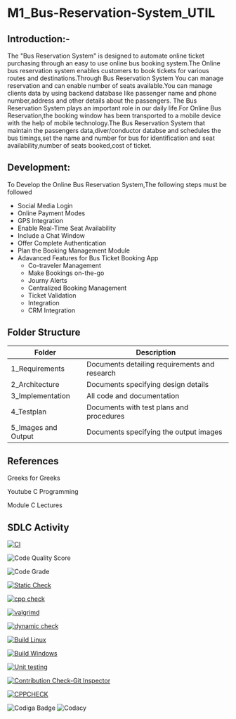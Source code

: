 # M1_Bus-Reservation-System_UTIL
## Introduction:-
The "Bus Reservation System" is designed to automate online ticket purchasing through an easy to use online bus booking system.The Online bus reservation system enables customers to book tickets for various routes and destinations.Through Bus Reservation System You can manage reservation and can enable number of seats available.You can manage clients data by using backend database like passenger name and phone number,address and other details about the passengers.
     The Bus Reservation System plays an important role in our daily life.For Online Bus Reservation,the booking window has been transported to a mobile device with the help of mobile technology.The Bus Reservation System that maintain the passengers data,diver/conductor databse and schedules the bus timings,set the name and number for bus for identification and seat availability,number of seats booked,cost of ticket.
 ## Development:
 To Develop the Online Bus Reservation System,The following steps must be followed
 * Social Media Login
 * Online Payment Modes
 * GPS Integration
 * Enable Real-Time Seat Availability
 * Include a Chat Window
 * Offer Complete Authentication
 * Plan the Booking Management Module
 * Adavanced Features for Bus Ticket Booking App
      * Co-traveler Management
      * Make Bookings on-the-go
      * Journy Alerts
      * Centralized Booking Management
      * Ticket Validation
      * Integration
      * CRM Integration
  ## Folder Structure
  |Folder      |Description     |
  |------------|----------------|            
  |1_Requirements|Documents detailing requirements and research|
  |2_Architecture|Documents specifying design details|
  |3_Implementation|All code and documentation|
  |4_Testplan|Documents with test plans and procedures|
  |5_Images and Output|Documents specifying the output images|
## References
Greeks for Greeks

Youtube C Programming

Module C Lectures

## SDLC Activity
[![CI](https://github.com/JinkalaAnitha/M1_Bus-Reservation-System_UTIL/actions/workflows/main.yml/badge.svg)](https://github.com/JinkalaAnitha/M1_Bus-Reservation-System_UTIL/actions/workflows/main.yml)

![Code Quality Score](https://api.codiga.io/project/32114/score/svg)

![Code Grade](https://api.codiga.io/project/32114/status/svg)

[![Static Check](https://github.com/JinkalaAnitha/M1_Bus-Reservation-System_UTIL/actions/workflows/Static%20Check.yml/badge.svg)](https://github.com/JinkalaAnitha/M1_Bus-Reservation-System_UTIL/actions/workflows/Static%20Check.yml)

[![cpp check](https://github.com/JinkalaAnitha/M1_Bus-Reservation-System_UTIL/actions/workflows/cpp%20check.yml/badge.svg)](https://github.com/JinkalaAnitha/M1_Bus-Reservation-System_UTIL/actions/workflows/cpp%20check.yml)

[![valgrimd](https://github.com/JinkalaAnitha/M1_Bus-Reservation-System_UTIL/actions/workflows/valgrimd.yml/badge.svg)](https://github.com/JinkalaAnitha/M1_Bus-Reservation-System_UTIL/actions/workflows/valgrimd.yml)

[![dynamic check](https://github.com/JinkalaAnitha/M1_Bus-Reservation-System_UTIL/actions/workflows/dynamic%20check.yml/badge.svg)](https://github.com/JinkalaAnitha/M1_Bus-Reservation-System_UTIL/actions/workflows/dynamic%20check.yml)

[![Build Linux](https://github.com/JinkalaAnitha/M1_Bus-Reservation-System_UTIL/actions/workflows/Build%20Linux.yml/badge.svg)](https://github.com/JinkalaAnitha/M1_Bus-Reservation-System_UTIL/actions/workflows/Build%20Linux.yml)

[![Build Windows](https://github.com/JinkalaAnitha/M1_Bus-Reservation-System_UTIL/actions/workflows/Build%20Windows.yml/badge.svg)](https://github.com/JinkalaAnitha/M1_Bus-Reservation-System_UTIL/actions/workflows/Build%20Windows.yml)

[![Unit testing](https://github.com/JinkalaAnitha/M1_Bus-Reservation-System_UTIL/actions/workflows/Unit%20testing.yml/badge.svg)](https://github.com/JinkalaAnitha/M1_Bus-Reservation-System_UTIL/actions/workflows/Unit%20testing.yml)

[![Contribution Check-Git Inspector](https://github.com/JinkalaAnitha/M1_Bus-Reservation-System_UTIL/actions/workflows/Contribution%20Check-Git%20Inspector.yml/badge.svg)](https://github.com/JinkalaAnitha/M1_Bus-Reservation-System_UTIL/actions/workflows/Contribution%20Check-Git%20Inspector.yml)

[![CPPCHECK](https://github.com/JinkalaAnitha/M1_Bus-Reservation-System_UTIL/actions/workflows/CPPCHECK.yml/badge.svg)](https://github.com/JinkalaAnitha/M1_Bus-Reservation-System_UTIL/actions/workflows/CPPCHECK.yml)

![Codiga Badge](https://app.codiga.io/public/user/github/JinkalaAnitha)
    ![Codacy](https://user-images.githubusercontent.com/101356849/160283983-8df57d6f-5a44-4fc6-b296-d751486815cc.jpg)
